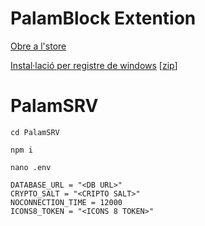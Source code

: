 # PalamBlock Extention
[Obre a l'store](https://chromewebstore.google.com/detail/palamblock/djdihbjaljagohkmfbjhacghcdplkhlh)

[Instal·lació per registre de windows](https://github.com/aniollidon/palamblock-palamOS/tree/master/setup) [[zip](https://minhaskamal.github.io/DownGit/#/home?url=https://github.com/aniollidon/palamblock-palamOS/tree/master/setup)]
# PalamSRV
`cd PalamSRV`

`npm i`

`nano .env`

  ```
DATABASE_URL = "<DB URL>"
CRYPTO_SALT = "<CRIPTO SALT>"
NOCONNECTION_TIME = 12000
ICONS8_TOKEN = "<ICONS 8 TOKEN>"
```

